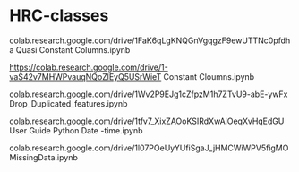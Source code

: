 # HRC-classes


colab.research.google.com/drive/1FaK6qLgKNQGnVgqgzF9ewUTTNc0pfdha
Quasi Constant Columns.ipynb

https://colab.research.google.com/drive/1-vaS42v7MHWPvauqNQoZlEyQ5USrWieT
Constant Cloumns.ipynb

colab.research.google.com/drive/1Wv2P9EJg1cZfpzM1h7ZTvU9-abE-ywFx
Drop_Duplicated_features.ipynb

colab.research.google.com/drive/1tfv7_XixZAOoKSIRdXwAlOeqXvHqEdGU
User Guide Python Date -time.ipynb

colab.research.google.com/drive/1l07POeUyYUfiSgaJ_jHMCWiWPV5figMO
MissingData.ipynb
